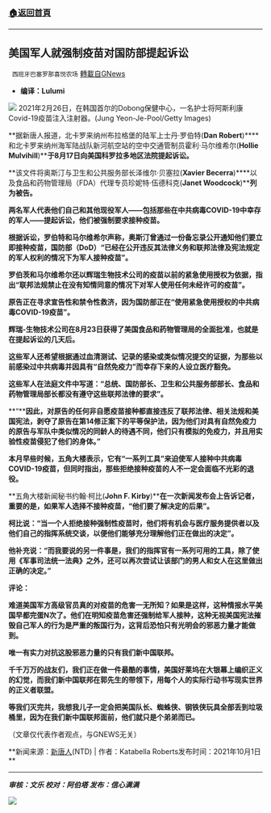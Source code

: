 ###  [:house:返回首頁](https://github.com/ourhimalayas/txt)
---


## 美国军人就强制疫苗对国防部提起诉讼
` 西班牙巴塞罗那喜悦农场` [轉載自GNews](https://gnews.org/zh-hans/1568869/)

- **编译：Lulumi**


![](https://assets.gnews.org/wp-content/uploads/2021/10/tempsnip200.png)
2021年2月26日，在韩国首尔的Dobong保健中心，一名护士将阿斯利康Covid-19疫苗注入注射器。(Jung Yeon-Je-Pool/Getty Images)

**据新唐人报道，北卡罗来纳州布拉格堡的陆军上士丹·罗伯特(**Dan Robert**)****和北卡罗来纳州海军陆战队新河航空站的空中交通管制员霍利·马尔维希尔(**Hollie Mulvihill**)****于8月17日向美国科罗拉多地区法院提起诉讼。**

**该文件将奥斯汀与卫生和公共服务部长泽维尔·贝塞拉(**Xavier Becerra**)****以及食品和药物管理局（FDA）代理专员珍妮特·伍德科克(**Janet Woodcock**)****列为被告。**

**两名军人代表他们自己和其他现役军人——包括那些在中共病毒COVID-19中幸存的军人——提起诉讼，他们被强制要求接种疫苗。**

**根据诉讼，罗伯特和马尔维希尔声称，奥斯汀曾通过一份备忘录公开通知他们要立即接种疫苗，国防部（DoD）“已经在公开违反其法律义务和联邦法律及宪法规定的军人权利的情况下为军人接种疫苗”。**

**罗伯茨和马尔维希尔还以辉瑞生物技术公司的疫苗以前的紧急使用授权为依据，指出“联邦法规禁止在没有知情同意的情况下对军人使用任何未经许可的疫苗”。**

**原告正在寻求宣告性和禁令性救济，因为国防部正在“使用紧急使用授权的中共病毒COVID-19疫苗”。**

**辉瑞-生物技术公司在8月23日获得了美国食品和药物管理局的全面批准，也就是在提起诉讼的几天后。**

**这些军人还希望根据通过血清测试、记录的感染或类似情况提交的证据，为那些以前感染过中共病毒并因具有“自然免疫力”而幸存下来的人设立医疗豁免。**

**这些军人在法庭文件中写道：“总统、国防部长、卫生和公共服务部部长、食品和药物管理局部长都没有遵守这些联邦法律的要求”。**

**“****因此，对原告的任何非自愿疫苗接种都直接违反了联邦法律、相关法规和美国宪法，剥夺了原告在第14修正案下的平等保护法，因为他们对具有自然免疫力的原告与军队中类似情况的同龄人的待遇不同，他们只有模拟的免疫力，并且用实验性疫苗侵犯了他们的身体。”**

**本月早些时候，五角大楼表示，它有“一系列工具”来迫使军人接种中共病毒COVID-19疫苗，但同时指出，那些拒绝接种疫苗的人不一定会面临不光彩的退役。**

**五角大楼新闻秘书约翰·柯比(**John F. Kirby**)****在一次新闻发布会上告诉记者，重要的是，如果军人选择不接种疫苗，“他们要了解决定的后果”。**

**柯比说：“当一个人拒绝接种强制性疫苗时，他们将有机会与医疗服务提供者以及他们自己的指挥系统交谈，以便他们能够充分理解他们正在做出的决定”。**

**他补充说：“而我要说的另一件事是，我们的指挥官有一系列可用的工具，除了使用《军事司法统一法典》之外，还可以再次尝试让该部门的男人和女人在这里做出正确的决定。”**

**评论：**

**难道美国军方高级官员真的对疫苗的危害一无所知？如果是这样，这种情报水平美国早都完蛋N次了。他们在明知疫苗危害还强制给军人接种，这种无视美国宪法摧毁自己军人的行为是严重的叛国行为，这背后恐怕只有光明会的邪恶力量才能做到。**

**唯一有实力对抗这股邪恶力量的只有我们新中国联邦。**

**千千万万的战友们，我们正在做一件最酷的事情，美国好莱坞在大银幕上编织正义的幻觉，而我们新中国联邦在郭先生的带领下，用每个人的实际行动书写现实世界的正义者联盟。**

**等我们灭完共，我想我儿子一定会把美国队长、蜘蛛侠、钢铁侠玩具全部丢到垃圾桶里，因为在我们新中国联邦面前，他们就只是个弟弟而已。**

（文章仅代表作者观点，与GNEWS无关）

**新闻来源：[新唐人](https://www.ntd.com/us-service-members-file-lawsuit-against-department-of-defense-over-vaccine-requirement_683381.html)(NTD) | 作者：Katabella Roberts发布时间：2021年10月1日 **

* * *

***审核：文乐
校对：阿伯塔
发布：信心满满***

![](https://assets.gnews.org/wp-content/uploads/2021/10/tempsnip190.png)
